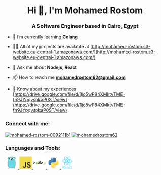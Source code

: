 <!--
**MohamedRostom0/MohamedRostom0** is a ✨ _special_ ✨ repository because its `README.md` (this file) appears on your GitHub profile.

Here are some ideas to get you started:

- 🔭 I’m currently working on ...
- 🌱 I’m currently learning ...
- 👯 I’m looking to collaborate on ...
- 🤔 I’m looking for help with ...
- 💬 Ask me about ...
- 📫 How to reach me: ...
- 😄 Pronouns: ...
- ⚡ Fun fact: ...
-->

<h1 align="center">Hi 👋, I'm Mohamed Rostom</h1>
<h3 align="center">A Software Engineer based in Cairo, Egypt</h3>

- 🌱 I’m currently learning **Golang**

- 👨‍💻 All of my projects are available at [http://mohamed-rostom.s3-website.eu-central-1.amazonaws.com/](http://mohamed-rostom.s3-website.eu-central-1.amazonaws.com/)

- 💬 Ask me about **Nodejs, React**

- 📫 How to reach me **mohamedrostom62@gmail.com**

- 📄 Know about my experiences [https://drive.google.com/file/d/1jo5wP84XMktvTME-fn9JYpqvspkaP0ST/view](https://drive.google.com/file/d/1jo5wP84XMktvTME-fn9JYpqvspkaP0ST/view)

<h3 align="left">Connect with me:</h3>
<p align="left">
<a href="https://linkedin.com/in/mohamed-rostom-0092111b1" target="blank"><img align="center" src="https://raw.githubusercontent.com/rahuldkjain/github-profile-readme-generator/master/src/images/icons/Social/linked-in-alt.svg" alt="mohamed-rostom-0092111b1" height="30" width="40" /></a>
<a href="https://www.leetcode.com/mohamedrostom62" target="blank"><img align="center" src="https://raw.githubusercontent.com/rahuldkjain/github-profile-readme-generator/master/src/images/icons/Social/leet-code.svg" alt="mohamedrostom62" height="30" width="40" /></a>
</p>

<h3 align="left">Languages and Tools:</h3>
<p align="left"> <a href="https://golang.org" target="_blank" rel="noreferrer"> <img src="https://raw.githubusercontent.com/devicons/devicon/master/icons/go/go-original.svg" alt="go" width="40" height="40"/> </a> <a href="https://developer.mozilla.org/en-US/docs/Web/JavaScript" target="_blank" rel="noreferrer"> <img src="https://raw.githubusercontent.com/devicons/devicon/master/icons/javascript/javascript-original.svg" alt="javascript" width="40" height="40"/> </a> <a href="https://nodejs.org" target="_blank" rel="noreferrer"> <img src="https://raw.githubusercontent.com/devicons/devicon/master/icons/nodejs/nodejs-original-wordmark.svg" alt="nodejs" width="40" height="40"/> </a> <a href="https://www.python.org" target="_blank" rel="noreferrer"> <img src="https://raw.githubusercontent.com/devicons/devicon/master/icons/python/python-original.svg" alt="python" width="40" height="40"/> </a> <a href="https://reactjs.org/" target="_blank" rel="noreferrer"> <img src="https://raw.githubusercontent.com/devicons/devicon/master/icons/react/react-original-wordmark.svg" alt="react" width="40" height="40"/> </a> </p>
